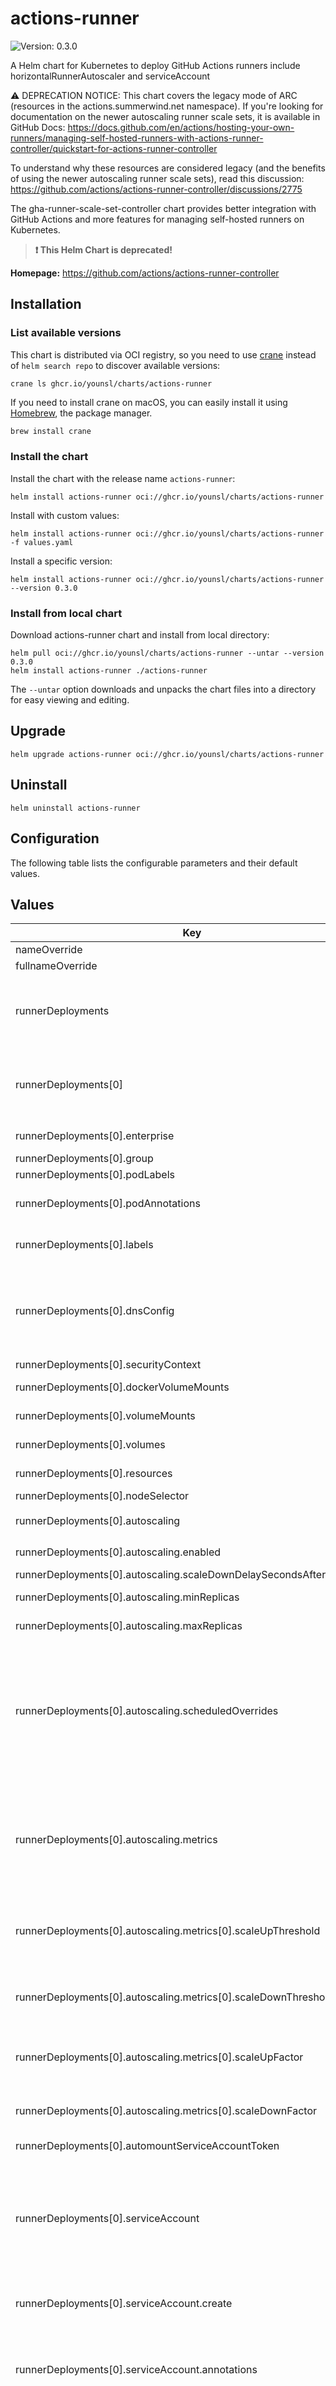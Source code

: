 # actions-runner

![Version: 0.3.0](https://img.shields.io/badge/Version-0.3.0-informational?style=flat-square)

A Helm chart for Kubernetes to deploy GitHub Actions runners include horizontalRunnerAutoscaler and serviceAccount

⚠️ DEPRECATION NOTICE: This chart covers the legacy mode of ARC (resources in the actions.summerwind.net namespace).
If you're looking for documentation on the newer autoscaling runner scale sets, it is available in GitHub Docs:
https://docs.github.com/en/actions/hosting-your-own-runners/managing-self-hosted-runners-with-actions-runner-controller/quickstart-for-actions-runner-controller

To understand why these resources are considered legacy (and the benefits of using the newer autoscaling runner scale sets),
read this discussion: https://github.com/actions/actions-runner-controller/discussions/2775

The gha-runner-scale-set-controller chart provides better integration with GitHub Actions and more features for managing
self-hosted runners on Kubernetes.

> **:exclamation: This Helm Chart is deprecated!**

**Homepage:** <https://github.com/actions/actions-runner-controller>

## Installation

### List available versions

This chart is distributed via OCI registry, so you need to use [crane](https://github.com/google/go-containerregistry/blob/main/cmd/crane/README.md) instead of `helm search repo` to discover available versions:

```console
crane ls ghcr.io/younsl/charts/actions-runner
```

If you need to install crane on macOS, you can easily install it using [Homebrew](https://brew.sh/), the package manager.

```bash
brew install crane
```

### Install the chart

Install the chart with the release name `actions-runner`:

```console
helm install actions-runner oci://ghcr.io/younsl/charts/actions-runner
```

Install with custom values:

```console
helm install actions-runner oci://ghcr.io/younsl/charts/actions-runner -f values.yaml
```

Install a specific version:

```console
helm install actions-runner oci://ghcr.io/younsl/charts/actions-runner --version 0.3.0
```

### Install from local chart

Download actions-runner chart and install from local directory:

```console
helm pull oci://ghcr.io/younsl/charts/actions-runner --untar --version 0.3.0
helm install actions-runner ./actions-runner
```

The `--untar` option downloads and unpacks the chart files into a directory for easy viewing and editing.

## Upgrade

```console
helm upgrade actions-runner oci://ghcr.io/younsl/charts/actions-runner
```

## Uninstall

```console
helm uninstall actions-runner
```

## Configuration

The following table lists the configurable parameters and their default values.

## Values

| Key | Type | Default | Description |
|-----|------|---------|-------------|
| nameOverride | string | `nil` | Override the name of the chart |
| fullnameOverride | string | `nil` | Override the expanded name of the chart |
| runnerDeployments | list | `[{"automountServiceAccountToken":true,"autoscaling":{"enabled":true,"maxReplicas":16,"metrics":[{"scaleDownFactor":"0.5","scaleDownThreshold":"0.25","scaleUpFactor":"2","scaleUpThreshold":"0.75","type":"PercentageRunnersBusy"}],"minReplicas":2,"scaleDownDelaySecondsAfterScaleOut":300,"scheduledOverrides":[{"endTime":"2023-07-17T00:00:00+09:00","minReplicas":1,"recurrenceRule":{"frequency":"Weekly"},"startTime":"2023-07-15T00:00:00+09:00"}]},"dnsConfig":{},"dockerVolumeMounts":[{"mountPath":"/tmp","name":"tmp"}],"enterprise":"doge-company","group":"","labels":["DOGE-EKS-CLUSTER","m6i.xlarge","ubuntu-22.04","v2.311.0","build"],"nodeSelector":{"node.kubernetes.io/name":"basic"},"persistenceClaims":{},"podAnnotations":{},"podLabels":{},"resources":{"limits":{"cpu":"1.5","memory":"6Gi"},"requests":{"cpu":"0.5","memory":"1Gi"}},"runnerName":"doge-basic-runner","securityContext":{"fsGroup":1001},"serviceAccount":{"annotations":{"eks.amazonaws.com/role-arn":"arn:aws:iam::111122223333:role/doge-eks-cluster-actions-build-runner-s3-access-irsa-role"},"create":true},"topologySpreadConstraints":{},"volumeMounts":[{"mountPath":"/tmp","name":"tmp"}],"volumes":[{"emptyDir":{},"name":"tmp"}]}]` | Multiple runnerDeployments can be declared. |
| runnerDeployments[0] | string | `{"automountServiceAccountToken":true,"autoscaling":{"enabled":true,"maxReplicas":16,"metrics":[{"scaleDownFactor":"0.5","scaleDownThreshold":"0.25","scaleUpFactor":"2","scaleUpThreshold":"0.75","type":"PercentageRunnersBusy"}],"minReplicas":2,"scaleDownDelaySecondsAfterScaleOut":300,"scheduledOverrides":[{"endTime":"2023-07-17T00:00:00+09:00","minReplicas":1,"recurrenceRule":{"frequency":"Weekly"},"startTime":"2023-07-15T00:00:00+09:00"}]},"dnsConfig":{},"dockerVolumeMounts":[{"mountPath":"/tmp","name":"tmp"}],"enterprise":"doge-company","group":"","labels":["DOGE-EKS-CLUSTER","m6i.xlarge","ubuntu-22.04","v2.311.0","build"],"nodeSelector":{"node.kubernetes.io/name":"basic"},"persistenceClaims":{},"podAnnotations":{},"podLabels":{},"resources":{"limits":{"cpu":"1.5","memory":"6Gi"},"requests":{"cpu":"0.5","memory":"1Gi"}},"runnerName":"doge-basic-runner","securityContext":{"fsGroup":1001},"serviceAccount":{"annotations":{"eks.amazonaws.com/role-arn":"arn:aws:iam::111122223333:role/doge-eks-cluster-actions-build-runner-s3-access-irsa-role"},"create":true},"topologySpreadConstraints":{},"volumeMounts":[{"mountPath":"/tmp","name":"tmp"}],"volumes":[{"emptyDir":{},"name":"tmp"}]}` | The name of the runnerDeployment. |
| runnerDeployments[0].enterprise | string | `"doge-company"` | The name of the enterprise in the Github Enterprise Server. |
| runnerDeployments[0].group | string | `""` | The name of the Runner Group. |
| runnerDeployments[0].podLabels | object | `{}` | Labels for the runner pod. |
| runnerDeployments[0].podAnnotations | object | `{}` | Annotations to be added to the pod This can be used to add metadata to pods, such as for configuration or tool integrations |
| runnerDeployments[0].labels | list | `["DOGE-EKS-CLUSTER","m6i.xlarge","ubuntu-22.04","v2.311.0","build"]` | Labels assigned to the runner. In Actions Workflow, this label specifies which runner to run on, such as runs-on: [self-hosted, linux, build]. |
| runnerDeployments[0].dnsConfig | object | `{}` | DNS configuration for the runner pod. This setting allows you to customize the DNS resolution behavior of the runner pod. By default, the runner pod will use the DNS configuration defined in the Kubernetes cluster. You can override this configuration by specifying a custom DNS configuration. |
| runnerDeployments[0].securityContext | object | `{"fsGroup":1001}` | Security context for the runner pod. |
| runnerDeployments[0].dockerVolumeMounts | list | `[{"mountPath":"/tmp","name":"tmp"}]` | VolumeMounts settings for the dind container in the runner pod. |
| runnerDeployments[0].volumeMounts | list | `[{"mountPath":"/tmp","name":"tmp"}]` | VolumeMounts settings for the runner container in the runner pod. |
| runnerDeployments[0].volumes | list | `[{"emptyDir":{},"name":"tmp"}]` | Volumes settings for the runner container in the runner pod. |
| runnerDeployments[0].resources | object | `{"limits":{"cpu":"1.5","memory":"6Gi"},"requests":{"cpu":"0.5","memory":"1Gi"}}` | Resource limit, request settings for the runner pod. |
| runnerDeployments[0].nodeSelector | object | `{"node.kubernetes.io/name":"basic"}` | Node selector for the runner pod. |
| runnerDeployments[0].autoscaling | object | `{"enabled":true,"maxReplicas":16,"metrics":[{"scaleDownFactor":"0.5","scaleDownThreshold":"0.25","scaleUpFactor":"2","scaleUpThreshold":"0.75","type":"PercentageRunnersBusy"}],"minReplicas":2,"scaleDownDelaySecondsAfterScaleOut":300,"scheduledOverrides":[{"endTime":"2023-07-17T00:00:00+09:00","minReplicas":1,"recurrenceRule":{"frequency":"Weekly"},"startTime":"2023-07-15T00:00:00+09:00"}]}` | HRA (horizontal runner autoscaler) settings connected to the runner deployment. |
| runnerDeployments[0].autoscaling.enabled | bool | `true` | Whether to enable the horizontalRunnerAutoscaler. |
| runnerDeployments[0].autoscaling.scaleDownDelaySecondsAfterScaleOut | int | `300` | Scale down delay in seconds after scale out. |
| runnerDeployments[0].autoscaling.minReplicas | int | `2` | Minimum number of runner pods for the horizontalRunnerAutoscaler. |
| runnerDeployments[0].autoscaling.maxReplicas | int | `16` | Maximum number of runner pods for the horizontalRunnerAutoscaler. |
| runnerDeployments[0].autoscaling.scheduledOverrides | list | `[{"endTime":"2023-07-17T00:00:00+09:00","minReplicas":1,"recurrenceRule":{"frequency":"Weekly"},"startTime":"2023-07-15T00:00:00+09:00"}]` | Scheduled overrides for runner autoscaling. Allows you to set custom scaling rules for specific time periods. Useful for adjusting the number of replicas during known peak or low usage times, such as weekends or holidays. Each override specifies a time range and recurrence pattern for applying the custom scaling settings. Reference: https://docs.github.com/en/actions/hosting-your-own-runners/managing-self-hosted-runners/autoscaling-with-self-hosted-runners |
| runnerDeployments[0].autoscaling.metrics | list | `[{"scaleDownFactor":"0.5","scaleDownThreshold":"0.25","scaleUpFactor":"2","scaleUpThreshold":"0.75","type":"PercentageRunnersBusy"}]` | Metrics for autoscaling decisions. This section specifies the metrics used by the Horizontal Runner Autoscaler (HRA) to make scaling decisions. The metrics define how the autoscaler should react to the current state of the runners to adjust the number of replicas accordingly. These metrics are crucial for ensuring that the number of runner pods scales appropriately based on the actual workload and utilization. |
| runnerDeployments[0].autoscaling.metrics[0].scaleUpThreshold | string | `"0.75"` | Increase the number of runners when the percentage of busy runners exceeds this threshold. This helps to handle increased load by adding more runner pods to manage the workload effectively. |
| runnerDeployments[0].autoscaling.metrics[0].scaleDownThreshold | string | `"0.25"` | Decrease the number of runners when the percentage of busy runners falls below this threshold. This helps to reduce resource usage by scaling down the number of runner pods when the load decreases. |
| runnerDeployments[0].autoscaling.metrics[0].scaleUpFactor | string | `"2"` | When scaling up, the number of runners will be multiplied by this factor. For example, a factor of '2' means the number of runners will double when scaling up. |
| runnerDeployments[0].autoscaling.metrics[0].scaleDownFactor | string | `"0.5"` | When scaling down, the number of runners will be multiplied by this factor. For example, a factor of '0.5' means the number of runners will be halved when scaling down. |
| runnerDeployments[0].automountServiceAccountToken | bool | `true` | Automatically mount service account token. |
| runnerDeployments[0].serviceAccount | object | `{"annotations":{"eks.amazonaws.com/role-arn":"arn:aws:iam::111122223333:role/doge-eks-cluster-actions-build-runner-s3-access-irsa-role"},"create":true}` | Kubernetes service account configuration. A service account provides authentication information used by pods to interact with the Kubernetes API server within the cluster. This configuration allows the runner pod to access necessary cluster resources by assigning appropriate permissions. Using a service account enhances cluster security and allows for the association with specific IAM roles to access AWS resources. |
| runnerDeployments[0].serviceAccount.create | bool | `true` | Determines whether to create a new service account. Setting this to 'true' will create a new service account. |
| runnerDeployments[0].serviceAccount.annotations | object | `{"eks.amazonaws.com/role-arn":"arn:aws:iam::111122223333:role/doge-eks-cluster-actions-build-runner-s3-access-irsa-role"}` | Annotation for linking an IAM role with the service account. This annotation associates the service account with an AWS IAM role, allowing the service account to obtain permissions to access AWS resources (e.g. S3 buckets). By using IRSA (IAM Role for Service Account), you can securely access AWS resources. |
| runnerDeployments[0].topologySpreadConstraints | object | `{}` | Topology Spread Constraints for the runner. This setting defines how pods should be spread across different topology domains, such as nodes or availability zones, to ensure high availability and fault tolerance. It helps to distribute the pods evenly across the specified topology domains to avoid overloading a single domain and to improve resiliency. Reference: https://kubernetes.io/docs/concepts/scheduling-eviction/topology-spread-constraints/ |
| runnerDeployments[0].persistenceClaims | object | `{}` | Persistent Volume Claims for the runner. This setting allows you to define persistent storage for the runner pods. Multiple PVCs can be defined and will be mounted into the runner pods. Each claim can be configured to be created by this chart or reference an existing PVC. This is useful for caching dependencies, build artifacts, or other data that needs to persist across runner pod restarts. |

## Source Code

* <https://github.com/actions/actions-runner-controller>
* <https://younsl.github.io/charts/>

## Maintainers

| Name | Email | Url |
| ---- | ------ | --- |
| younsl | <cysl@kakao.com> | <https://github.com/younsl> |

## License

This chart is licensed under the Apache License 2.0. See [LICENSE](https://github.com/younsl/younsl.github.io/blob/main/LICENSE) for details.

## Contributing

Contributions are welcome! Please feel free to submit a [Pull Request](https://github.com/younsl/younsl.github.io/pulls).

----------------------------------------------
Autogenerated from chart metadata using [helm-docs v1.14.2](https://github.com/norwoodj/helm-docs/releases/v1.14.2)

